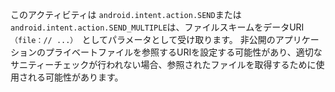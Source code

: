 
このアクティビティは `android.intent.action.SEND`または
`android.intent.action.SEND_MULTIPLE`は、ファイルスキームをデータURI`（file：// ...） `としてパラメータとして受け取ります。 非公開のアプリケーションのプライベートファイルを参照するURIを設定する可能性があり、適切なサニティーチェックが行われない場合、参照されたファイルを取得するために使用される可能性があります。
